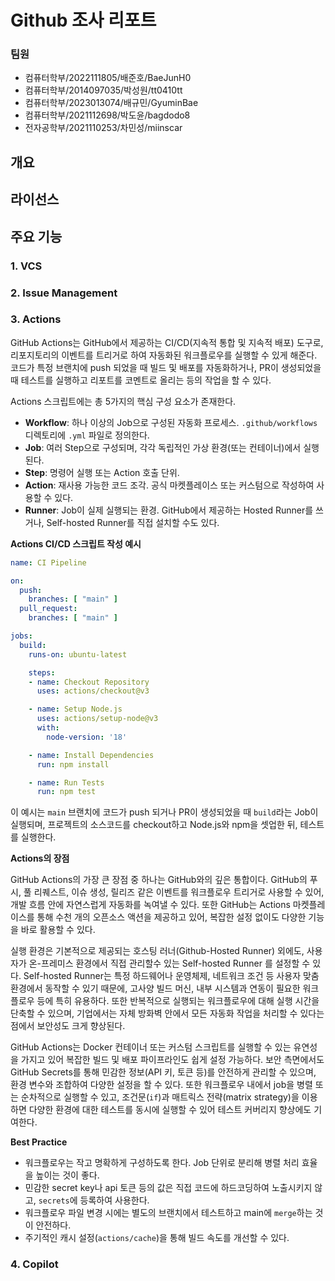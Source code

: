 # Github 조사 리포트
### 팀원
- 컴퓨터학부/2022111805/배준호/BaeJunH0
- 컴퓨터학부/2014097035/박성원/tt0410tt
- 컴퓨터학부/2023013074/배규민/GyuminBae
- 컴퓨터학부/2021112698/박도윤/bagdodo8
- 전자공학부/2021110253/차민성/miinscar

## 개요

## 라이선스

## 주요 기능
### 1. VCS
### 2. Issue Management
### 3. Actions
GitHub Actions는 GitHub에서 제공하는 CI/CD(지속적 통합 및 지속적 배포) 도구로, 리포지토리의 이벤트를 트리거로 하여 자동화된 워크플로우를 실행할 수 있게 해준다.
코드가 특정 브랜치에 push 되었을 때 빌드 및 배포를 자동화하거나, PR이 생성되었을 때 테스트를 실행하고 리포트를 코멘트로 올리는 등의 작업을 할 수 있다. 

Actions 스크립트에는 총 5가지의 핵심 구성 요소가 존재한다.
- **Workflow**: 하나 이상의 Job으로 구성된 자동화 프로세스. `.github/workflows` 디렉토리에 `.yml` 파일로 정의한다.
- **Job**: 여러 Step으로 구성되며, 각각 독립적인 가상 환경(또는 컨테이너)에서 실행된다.
- **Step**: 명령어 실행 또는 Action 호출 단위.
- **Action**: 재사용 가능한 코드 조각. 공식 마켓플레이스 또는 커스텀으로 작성하여 사용할 수 있다.
- **Runner**: Job이 실제 실행되는 환경. GitHub에서 제공하는 Hosted Runner를 쓰거나, Self-hosted Runner를 직접 설치할 수도 있다.

**Actions CI/CD 스크립트 작성 예시**
```yaml
name: CI Pipeline

on:
  push:
    branches: [ "main" ]
  pull_request:
    branches: [ "main" ]

jobs:
  build:
    runs-on: ubuntu-latest

    steps:
    - name: Checkout Repository
      uses: actions/checkout@v3

    - name: Setup Node.js
      uses: actions/setup-node@v3
      with:
        node-version: '18'

    - name: Install Dependencies
      run: npm install

    - name: Run Tests
      run: npm test
```

이 예시는 `main` 브랜치에 코드가 push 되거나 PR이 생성되었을 때 `build`라는 Job이 실행되며, 프로젝트의 소스코드를 checkout하고 Node.js와 npm을 셋업한 뒤, 테스트를 실행한다.

**Actions의 장점** 

GitHub Actions의 가장 큰 장점 중 하나는 GitHub와의 깊은 통합이다. GitHub의 푸시, 풀 리퀘스트, 이슈 생성, 릴리즈 같은 이벤트를 워크플로우 트리거로 사용할 수 있어, 개발 흐름 안에 자연스럽게 자동화를 녹여낼 수 있다. 
또한 GitHub는 Actions 마켓플레이스를 통해 수천 개의 오픈소스 액션을 제공하고 있어, 복잡한 설정 없이도 다양한 기능을 바로 활용할 수 있다.

실행 환경은 기본적으로 제공되는 호스팅 러너(Github-Hosted Runner) 외에도, 사용자가 온-프레미스 환경에서 직접 관리할수 있는 Self-hosted Runner 를 설정할 수 있다. 
Self-hosted Runner는 특정 하드웨어나 운영체제, 네트워크 조건 등 사용자 맞춤 환경에서 동작할 수 있기 때문에, 고사양 빌드 머신, 내부 시스템과 연동이 필요한 워크플로우 등에 특히 유용하다. 
또한 반복적으로 실행되는 워크플로우에 대해 실행 시간을 단축할 수 있으며, 기업에서는 자체 방화벽 안에서 모든 자동화 작업을 처리할 수 있다는 점에서 보안성도 크게 향상된다.

GitHub Actions는 Docker 컨테이너 또는 커스텀 스크립트를 실행할 수 있는 유연성을 가지고 있어 복잡한 빌드 및 배포 파이프라인도 쉽게 설정 가능하다. 
보안 측면에서도 GitHub Secrets를 통해 민감한 정보(API 키, 토큰 등)를 안전하게 관리할 수 있으며, 환경 변수와 조합하여 다양한 설정을 할 수 있다. 
또한 워크플로우 내에서 job을 병렬 또는 순차적으로 실행할 수 있고, 조건문(`if`)과 매트릭스 전략(matrix strategy)을 이용하면 다양한 환경에 대한 테스트를 동시에 실행할 수 있어 테스트 커버리지 향상에도 기여한다.

**Best Practice**
- 워크플로우는 작고 명확하게 구성하도록 한다. Job 단위로 분리해 병렬 처리 효율을 높이는 것이 좋다.
- 민감한 secret key나 api 토큰 등의 값은 직접 코드에 하드코딩하여 노출시키지 않고, `secrets`에 등록하여 사용한다.
- 워크플로우 파일 변경 시에는 별도의 브랜치에서 테스트하고 main에 `merge`하는 것이 안전하다.
- 주기적인 캐시 설정(`actions/cache`)을 통해 빌드 속도를 개선할 수 있다.


### 4. Copilot
